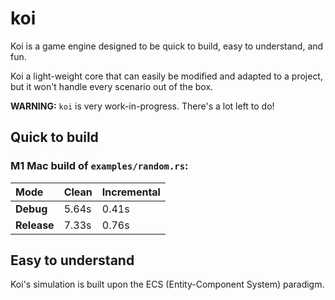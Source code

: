 # koi

Koi is a game engine designed to be quick to build, easy to understand, and fun.

Koi a light-weight core that can easily be modified and adapted to a project, but it won't handle every scenario out of the box.

**WARNING:** `koi` is very work-in-progress. There's a lot left to do!

## Quick to build

### M1 Mac build of `examples/random.rs`:

Mode | Clean | Incremental
:-- | --- | ---
**Debug** | 5.64s | 0.41s
**Release** | 7.33s | 0.76s

## Easy to understand

Koi's simulation is built upon the ECS (Entity-Component System) paradigm.
